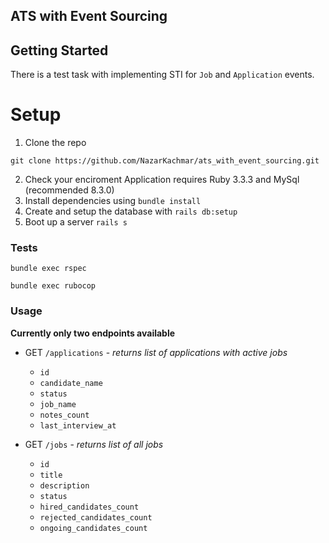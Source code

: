 ## ATS with Event Sourcing

## Getting Started
There is a test task with implementing STI for ```Job``` and ```Application``` events.

# Setup
1. Clone the repo
```
git clone https://github.com/NazarKachmar/ats_with_event_sourcing.git
```
2. Check your enciroment
  Application requires Ruby 3.3.3 and MySql (recommended 8.3.0)
3. Install dependencies using ```bundle install```
4. Create and setup the database with ```rails db:setup```
5. Boot up a server ```rails s```

### Tests
```
bundle exec rspec

bundle exec rubocop
```

### Usage
__Currently only two endpoints available__

- GET `/applications` - *returns list of applications with active jobs*
  - ```id```
  - ```candidate_name```
  - ```status```
  - ```job_name```
  - ```notes_count```
  - ```last_interview_at```
  
- GET `/jobs` - *returns list of all jobs*
  - ```id```
  - ```title```
  - ```description```
  - ```status```
  - ```hired_candidates_count```
  - ```rejected_candidates_count```
  - ```ongoing_candidates_count```
